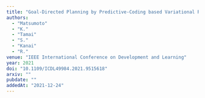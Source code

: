 ```yaml
---
title: "Goal-Directed Planning by Predictive-Coding based Variational Recurrent Neural Network from Small Training Samples"
authors:
  - "Matsumoto"
  - "K."
  - "Tamai"
  - "S."
  - "Kanai"
  - "R."
venue: "IEEE International Conference on Development and Learning"
year: 2021
doi: "10.1109/ICDL49984.2021.9515618"
arxiv: ""
pubdate: ""
addedAt: "2021-12-24"
---
```


